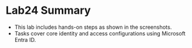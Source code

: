 # Lab24 Summary

- This lab includes hands-on steps as shown in the screenshots.
- Tasks cover core identity and access configurations using Microsoft Entra ID.
